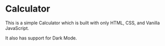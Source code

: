 # Calculator

This is a simple Calculator which is built with only HTML, CSS, and Vanilla JavaScript.

It also has support for Dark Mode.

